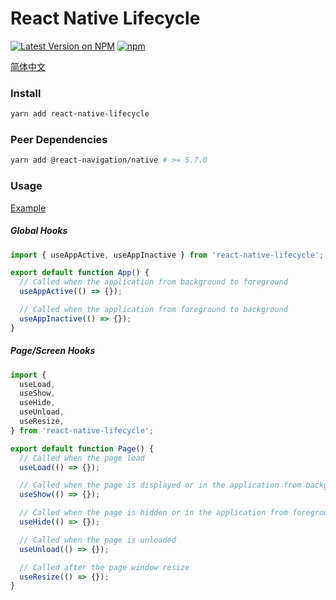 # React Native Lifecycle

[![Latest Version on NPM](https://img.shields.io/npm/v/react-native-lifecycle.svg?style=flat-square)](https://npmjs.com/package/react-native-lifecycle)
[![npm](https://img.shields.io/npm/dt/react-native-lifecycle.svg?style=flat-square)](https://www.npmjs.com/package/react-native-lifecycle)

[简体中文](./README.zh-CN.md)

### Install

```sh
yarn add react-native-lifecycle
```

### Peer Dependencies

```sh
yarn add @react-navigation/native # >= 5.7.0
```

### Usage

[Example](https://github.com/Chooin/react-native-example)

##### Global Hooks

```js
import { useAppActive, useAppInactive } from 'react-native-lifecycle';

export default function App() {
  // Called when the application from background to foreground
  useAppActive(() => {});

  // Called when the application from foreground to background
  useAppInactive(() => {});
}
```

##### Page/Screen Hooks

```js
import {
  useLoad,
  useShow,
  useHide,
  useUnload,
  useResize,
} from 'react-native-lifecycle';

export default function Page() {
  // Called when the page load
  useLoad(() => {});

  // Called when the page is displayed or in the application from background to foreground
  useShow(() => {});

  // Called when the page is hidden or in the application from foreground to background
  useHide(() => {});

  // Called when the page is unloaded
  useUnload(() => {});

  // Called after the page window resize
  useResize(() => {});
}
```
